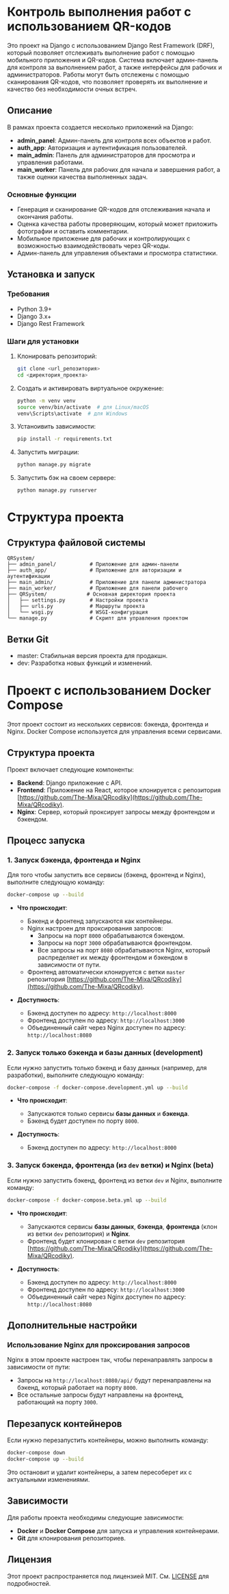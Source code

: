 # Контроль выполнения работ с использованием QR-кодов

Это проект на Django с использованием Django Rest Framework (DRF), который позволяет отслеживать выполнение работ с помощью мобильного приложения и QR-кодов. Система включает админ-панель для контроля за выполнением работ, а также интерфейсы для рабочих и администраторов. Работы могут быть отслежены с помощью сканирования QR-кодов, что позволяет проверять их выполнение и качество без необходимости очных встреч.

## Описание

В рамках проекта создается несколько приложений на Django:

- **admin_panel**: Админ-панель для контроля всех объектов и работ.
- **auth_app**: Авторизация и аутентификация пользователей.
- **main_admin**: Панель для администраторов для просмотра и управления работами.
- **main_worker**: Панель для рабочих для начала и завершения работ, а также оценки качества выполненных задач.

### Основные функции

- Генерация и сканирование QR-кодов для отслеживания начала и окончания работы.
- Оценка качества работы проверяющим, который может приложить фотографии и оставить комментарии.
- Мобильное приложение для рабочих и контролирующих с возможностью взаимодействовать через QR-коды.
- Админ-панель для управления объектами и просмотра статистики.

## Установка и запуск

### Требования

- Python 3.9+
- Django 3.x+
- Django Rest Framework

### Шаги для установки

1. Клонировать репозиторий:

   ```bash
   git clone <url_репозитория>
   cd <директория_проекта>
   ```
2. Создать и активировать виртуальное окружение:
    ```bash
    python -m venv venv
    source venv/bin/activate  # для Linux/macOS
    venv\Scripts\activate  # для Windows
    ```
3. Устаноивить зависимости:
    ```bash
    pip install -r requirements.txt
    ```
4. Запустить миграции:
    ```bash
    python manage.py migrate
    ```
5. Запустить бэк на своем сервере:
    ```
    python manage.py runserver
    ```
# Структура проекта

## Структура файловой системы
```plaintext
QRSystem/
├── admin_panel/           # Приложение для админ-панели
├── auth_app/              # Приложение для авторизации и аутентификации
├── main_admin/            # Приложение для панели администратора
├── main_worker/           # Приложение для панели рабочего
├── QRSystem/             # Основная директория проекта
│   ├── settings.py        # Настройки проекта
│   ├── urls.py            # Маршруты проекта
│   └── wsgi.py            # WSGI-конфигурация
└── manage.py              # Скрипт для управления проектом
```
## Ветки Git
- master: Стабильная версия проекта для продакшн.
- dev: Разработка новых функций и изменений.

# Проект с использованием Docker Compose

Этот проект состоит из нескольких сервисов: бэкенда, фронтенда и Nginx. Docker Compose используется для управления всеми сервисами.

## Структура проекта

Проект включает следующие компоненты:

- **Backend**: Django приложение с API.
- **Frontend**: Приложение на React, которое клонируется с репозитория [https://github.com/The-Mixa/QRcodiky](https://github.com/The-Mixa/QRcodiky).
- **Nginx**: Сервер, который проксирует запросы между фронтендом и бэкендом.

## Процесс запуска

### 1. Запуск бэкенда, фронтенда и Nginx

Для того чтобы запустить все сервисы (бэкенд, фронтенд и Nginx), выполните следующую команду:

```bash
docker-compose up --build
```

- **Что происходит**:
  - Бэкенд и фронтенд запускаются как контейнеры.
  - Nginx настроен для проксирования запросов:
    - Запросы на порт `8000` обрабатываются бэкендом.
    - Запросы на порт `3000` обрабатываются фронтендом.
    - Все запросы на порт `8080` обрабатываются Nginx, который распределяет их между фронтендом и бэкендом в зависимости от пути.
  - Фронтенд автоматически клонируется с ветки `master` репозитория [https://github.com/The-Mixa/QRcodiky](https://github.com/The-Mixa/QRcodiky).

- **Доступность**:
  - Бэкенд доступен по адресу: `http://localhost:8000`
  - Фронтенд доступен по адресу: `http://localhost:3000`
  - Объединенный сайт через Nginx доступен по адресу: `http://localhost:8080`

### 2. Запуск только бэкенда и базы данных (development)

Если нужно запустить только бэкенд и базу данных (например, для разработки), выполните следующую команду:

```bash
docker-compose -f docker-compose.development.yml up --build
```

- **Что происходит**:
  - Запускаются только сервисы **базы данных** и **бэкенда**.
  - Бэкенд будет доступен по порту `8000`.

- **Доступность**:
  - Бэкенд доступен по адресу: `http://localhost:8000`

### 3. Запуск бэкенда, фронтенда (из `dev` ветки) и Nginx (beta)

Если нужно запустить бэкенд, фронтенд из ветки `dev` и Nginx, выполните команду:

```bash
docker-compose -f docker-compose.beta.yml up --build
```

- **Что происходит**:
  - Запускаются сервисы **базы данных**, **бэкенда**, **фронтенда** (клон из ветки `dev` репозитория) и **Nginx**.
  - Фронтенд будет клонирован с ветки `dev` репозитория [https://github.com/The-Mixa/QRcodiky](https://github.com/The-Mixa/QRcodiky).

- **Доступность**:
  - Бэкенд доступен по адресу: `http://localhost:8000`
  - Фронтенд доступен по адресу: `http://localhost:3000`
  - Объединенный сайт через Nginx доступен по адресу: `http://localhost:8080`

## Дополнительные настройки

### Использование Nginx для проксирования запросов

Nginx в этом проекте настроен так, чтобы перенаправлять запросы в зависимости от пути:

- Запросы на `http://localhost:8080/api/` будут перенаправлены на бэкенд, который работает на порту `8000`.
- Все остальные запросы будут направлены на фронтенд, работающий на порту `3000`.

## Перезапуск контейнеров

Если нужно перезапустить контейнеры, можно выполнить команду:

```bash
docker-compose down
docker-compose up --build
```

Это остановит и удалит контейнеры, а затем пересоберет их с актуальными изменениями.

## Зависимости

Для работы проекта необходимы следующие зависимости:

- **Docker** и **Docker Compose** для запуска и управления контейнерами.
- **Git** для клонирования репозиториев.

## Лицензия

Этот проект распространяется под лицензией MIT. См. [LICENSE](LICENSE) для подробностей.

